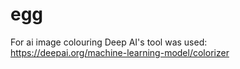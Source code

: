 # egg

For ai image colouring Deep AI's tool was used: https://deepai.org/machine-learning-model/colorizer
